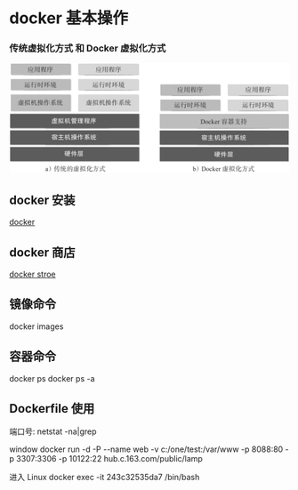 # docker 基本操作

### 传统虚拟化方式 和 Docker 虚拟化方式
![区别](img/eeee.jpg)

## docker 安装

[docker](https://www.docker.com/)

## docker 商店
 [docker stroe](hub.docker.com)

 ## 镜像命令

docker images

 ## 容器命令

 docker ps
 docker ps -a

 ## Dockerfile 使用


端口号:  netstat -na|grep

window
docker run -d -P --name web -v c:/one/test:/var/www -p 8088:80  -p 3307:3306 -p 10122:22 hub.c.163.com/public/lamp

进入 Linux
 docker exec -it 243c32535da7  /bin/bash